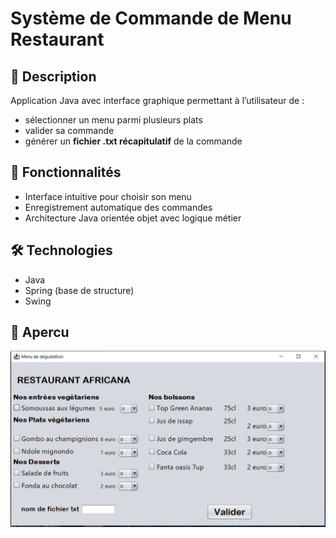 # Système de Commande de Menu Restaurant

## 📌 Description
Application Java avec interface graphique permettant à l’utilisateur de :
- sélectionner un menu parmi plusieurs plats
- valider sa commande
- générer un **fichier .txt récapitulatif** de la commande

## 🚀 Fonctionnalités
- Interface intuitive pour choisir son menu
- Enregistrement automatique des commandes
- Architecture Java orientée objet avec logique métier

## 🛠 Technologies
- Java
- Spring (base de structure)
- Swing

## 📸 Apercu
![Application Menu Restaurant Java](image.png)